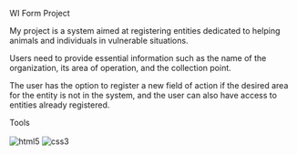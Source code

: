WI Form Project

My project is a system aimed at registering entities dedicated to helping animals and individuals in vulnerable situations.  

Users need to provide essential information such as the name of the organization, its area of operation, and the collection point.

The user has the option to register a new field of action if the desired area for the entity is not in the system, and the user can also have access to entities already registered.
 
 Tools
<div>
    <img align = "center" alt = "html5" src = "https://img.shields.io/badge/HTML5-E34F26?style=for-the-badge&logo=html5&logoColor=white" />
    <img align = "center" alt = "css3" src = "https://img.shields.io/badge/CSS3-1572B6?style=for-the-badge&logo=css3&logoColor=white" />
</div>